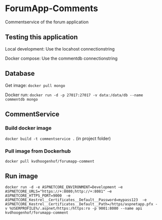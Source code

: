 # ForumApp-Comments

Commentservice of the forum application

## Testing this application

Local development: Use the locahost connectionstring

Docker compose: Use the commentdb connectionstring

## Database

Get image: ```docker pull mongo```

Docker run: ```docker run -d -p 27017:27017 -v data:/data/db --name commentdb mongo```

## CommentService

### Build docker image

```docker build -t commentservice .``` (in project folder)

### Pull image from Dockerhub

```docker pull kvdhoogenhof/forumapp-comment```

## Run image

```docker run -d -e ASPNETCORE_ENVIRONMENT=Development –e ASPNETCORE_URLS="https://+:8080;http://+:8081" –e ASPNETCORE_HTTPS_PORT=9000  -e ASPNETCORE_Kestrel__Certificates__Default__Password=mypass123  -e ASPNETCORE_Kestrel__Certificates__Default__Path=/https/aspnetapp.pfx -v %USERPROFILE%/.aspnet/https:/https:ro -p 9001:8080 --name api kvdhoogenhof/forumapp-comment```
